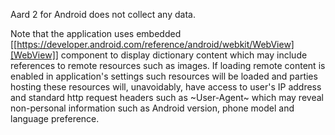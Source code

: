 Aard 2 for Android does not collect any data.

Note that the application uses embedded [[https://developer.android.com/reference/android/webkit/WebView][WebView]] component to display
dictionary content which may include references to remote resources
such as images. If loading remote content is enabled in application's
settings such resources will be loaded and parties hosting these
resources will, unavoidably, have access to user's IP address
and standard http request headers such as ~User-Agent~ which may
reveal non-personal information such as Android version, phone model
and language preference.
